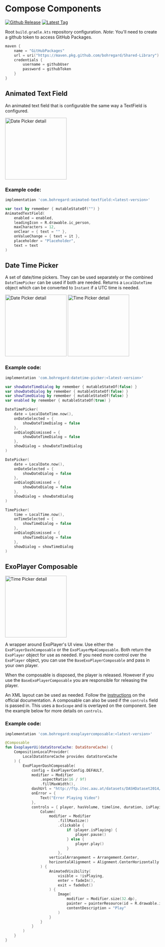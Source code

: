 # Compose Components
[![Github Release](https://badgen.net/github/release/bohregard/Shared-Library)](https://GitHub.com/bohregard/Shared-Library/releases/)
[![Latest Tag](https://badgen.net/github/tag/bohregard/Shared-Library)](https://GitHub.com/bohregard/Shared-Library/tags/)

Root `build.gradle.kts` repository configuration. *Note*: You'll need to create a github token to access GitHub Packages.

```kotlin
maven {
    name = "GitHubPackages"
    url = uri("https://maven.pkg.github.com/bohregard/Shared-Library")
    credentials {
        username = githubUser
        password = githubToken
    }
}
```

## Animated Text Field

An animated text field that is configurable the same way a TextField is configured.

<img alt="Date Picker detail" src="img/AnimatedTextField.gif" width="200"/>

### Example code:

```groovy
implementation 'com.bohregard:animated-textfield:<latest-version>'
```

```kotlin
var text by remember { mutableStateOf("") }
AnimatedTextField(
    enabled = enabled,
    leadingIcon = R.drawable.ic_person,
    maxCharacters = 12,
    onClear = { text = "" },
    onValueChange = { text = it },
    placeholder = "Placeholder",
    text = text
)
```

## Date Time Picker

A set of date/time pickers. They can be used separately or the combined `DateTimePicker` can be used if both are needed.
Returns a `LocalDateTime` object which can be converted to `Instant` if a UTC time is needed.

<img alt="Date Picker detail" src="img/DatePicker.png" width="200"/>
<img alt="Time Picker detail" src="img/TimePicker.png" width="200"/>

### Example code:

```groovy
implementation 'com.bohregard:datetime-picker:<latest-version>'
```

```kotlin
var showDateTimeDialog by remember { mutableStateOf(false) }
var showDateDialog by remember { mutableStateOf(false) }
var showTimeDialog by remember { mutableStateOf(false) }
var enabled by remember { mutableStateOf(true) }

DateTimePicker(
    date = LocalDateTime.now(),
    onDateSelected = {
        showDateTimeDialog = false
    },
    onDialogDismissed = {
        showDateTimeDialog = false
    },
    showDialog = showDateTimeDialog
)

DatePicker(
    date = LocalDate.now(),
    onDateSelected = {
        showDateDialog = false
    },
    onDialogDismissed = {
        showDateDialog = false
    },
    showDialog = showDateDialog
)

TimePicker(
    time = LocalTime.now(),
    onTimeSelected = {
        showTimeDialog = false
    },
    onDialogDismissed = {
        showTimeDialog = false
    },
    showDialog = showTimeDialog
)
```

## ExoPlayer Composable

<img alt="Time Picker detail" src="img/ExoPlayer.png" width="200"/>

A wrapper around ExoPlayer's UI view. Use either the `ExoPlayerDashComposable` or the `ExoPlayerMp4Composable`. Both return the `ExoPlayer` object for use as needed. If you need more control over the `ExoPlayer` object, you can use the `BaseExoPlayerComposable` and pass in your own player.

When the composable is disposed, the player is released. However if you use the `BaseExoPlayerComposable` you are responsible for releasing the player.

An XML layout can be used as needed. Follow the [instructions](https://exoplayer.dev/ui-components.html) on the official documentation. A composable can also be used if the `controls` field is passed in. This uses a `BoxScope` and is overlayed on the component. See the example below for more details on `controls`.

### Example code:

```groovy
implementation 'com.bohregard:exoplayercomposable:<latest-version>'
```

```kotlin
@Composable
fun ExoplayerUi(dataStoreCache: DataStoreCache) {
    CompositionLocalProvider(
        LocalDataStoreCache provides dataStoreCache
    ) {
        ExoPlayerDashComposable(
            config = ExoPlayerConfig.DEFAULT,
            modifier = Modifier
                .aspectRatio(16 / 9f)
                .fillMaxWidth(),
            dashUrl = "http://ftp.itec.aau.at/datasets/DASHDataset2014/BigBuckBunny/2sec/BigBuckBunny_2s_onDemand_2014_05_09.mpd",
            onError = {
                Text("Error Playing Video")
            },
            controls = { player, hasVolume, timeline, duration, isPlaying ->
                Column(
                    modifier = Modifier
                        .fillMaxSize()
                        .clickable {
                            if (player.isPlaying) {
                                player.pause()
                            } else {
                                player.play()
                            }
                        },
                    verticalArrangement = Arrangement.Center,
                    horizontalAlignment = Alignment.CenterHorizontally
                ) {
                    AnimatedVisibility(
                        visible = !isPlaying,
                        enter = fadeIn(),
                        exit = fadeOut()
                    ) {
                        Image(
                            modifier = Modifier.size(32.dp),
                            painter = painterResource(id = R.drawable.ic_play),
                            contentDescription = "Play"
                        )
                    }
                }
            }
        )
    }
}
```